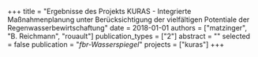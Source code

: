 +++
title = "Ergebnisse des Projekts KURAS - Integrierte Maßnahmenplanung unter Berücksichtigung der vielfältigen Potentiale der Regenwasserbewirtschaftung"
date = 2018-01-01
authors = ["matzinger", "B. Reichmann", "rouault"]
publication_types = ["2"]
abstract = ""
selected = false
publication = "*fbr-Wasserspiegel*"
projects = ["kuras"]
+++

